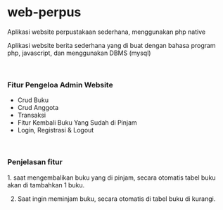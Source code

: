 # web-perpus
Aplikasi website perpustakaan sederhana, menggunakan php native
<br>
<p>Aplikasi website berita sederhana yang di buat dengan bahasa program php, javascript, dan menggunakan DBMS (mysql)</p>
<br>
<h3>Fitur Pengeloa Admin Website</h3>
<ul>
	<li>Crud Buku</li>
	<li>Crud Anggota</li>
	<li>Transaksi</li>
	<li>Fitur Kembali Buku Yang Sudah di Pinjam</li>
  <li>Login, Registrasi & Logout</li>
</ul>
<br>
<h3>Penjelasan fitur</h3>
1. saat mengembalikan buku yang di pinjam, secara otomatis tabel buku akan di tambahkan 1 buku.

2. Saat ingin meminjam buku, secara otomatis di tabel buku di kurangi.
